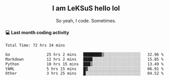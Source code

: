 <h2 align="center">I am LeKSuS hello lol</h2>
<p align="center">So yeah, I code. Sometimes.</p>

#### :computer: Last month coding activity
<!--START_SECTION:waka-->

```txt
Total Time: 72 hrs 34 mins

Go                25 hrs 2 mins   ████████▒░░░░░░░░░░░░░░░░   32.96 %
Markdown          12 hrs 2 mins   ████░░░░░░░░░░░░░░░░░░░░░   15.85 %
Python            10 hrs 15 mins  ███▒░░░░░░░░░░░░░░░░░░░░░   13.49 %
YAML              5 hrs 15 mins   █▓░░░░░░░░░░░░░░░░░░░░░░░   06.91 %
Other             3 hrs 25 mins   █░░░░░░░░░░░░░░░░░░░░░░░░   04.52 %
```

<!--END_SECTION:waka-->
